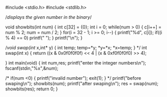 #include <stdio.h>
#include <stdlib.h>

/*displays the given number in the binary*/

void showbits(int num)
{
	int c[32] = {0};
	int i = 0;
	while(num > 0)
	{
		c[i++] = num % 2;
		num = num / 2;
	}
	for(i = 32 - 1; i >= 0; i--) {
		printf("%d", c[i]);
		if((i % 4) == 0)
			printf(" ");
	}
	printf("\n");
}

/*void swap(int* x,int* y)
{
		int temp;
		temp=*y;
		*y=*x;
		*x=temp;
}
*/
int swap(int x)
{
		return ((x & 0x0f0f0f0f) << 4 | (x & 0xf0f0f0f0) >> 4);

}
int main(void)
{
	    int num,res;
	    printf("enter the integer numbers\n");
		  fscanf(stdin,"%x",&num);

/*		if(num <0) {
				printf("invalid number");
				exit(1);
		}
*/
		printf("before swaping\n");
		showbits(num);
    printf("after swaping\n");
		res = swap(num);
		showbits(res);
		return 0;
}		
